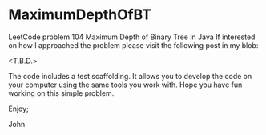 # MaximumDepthOfBT
LeetCode problem 104 Maximum Depth of Binary Tree in Java
If interested on how I approached the problem please visit the following post in my blob:

<T.B.D.>

The code includes a test scaffolding.
It allows you to develop the code on your computer using the same tools you work with.
Hope you have fun working on this simple problem.

Enjoy;

John
